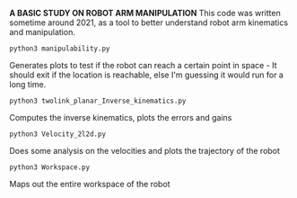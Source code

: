 **A BASIC STUDY ON ROBOT ARM MANIPULATION**
This code was written sometime around 2021, as a tool to better understand robot arm kinematics and manipulation. 

```
python3 manipulability.py  
```
   Generates plots to test if the robot can reach a certain point in space - It should exit if the location is reachable, else I'm guessing it would run for a long time.  
   
```
python3 twolink_planar_Inverse_kinematics.py  
```   
   Computes the inverse kinematics, plots the errors and gains  
```
python3 Velocity_2l2d.py 
```     
   Does some analysis on the velocities and plots the trajectory of the robot  
```
python3 Workspace.py
```  
   Maps out the entire workspace of the robot  
